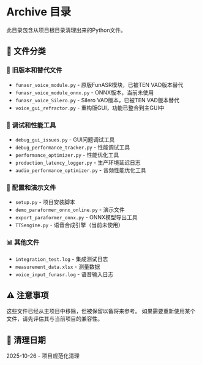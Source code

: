 # Archive 目录

此目录包含从项目根目录清理出来的Python文件。

## 📁 文件分类

### 🔄 旧版本和替代文件
- `funasr_voice_module.py` - 原版FunASR模块，已被TEN VAD版本替代
- `funasr_voice_module_onnx.py` - ONNX版本，当前未使用
- `funasr_voice_Silero.py` - Silero VAD版本，已被TEN VAD版本替代
- `voice_gui_refractor.py` - 重构版GUI，功能已整合到主GUI中

### 🐛 调试和性能工具
- `debug_gui_issues.py` - GUI问题调试工具
- `debug_performance_tracker.py` - 性能调试工具
- `performance_optimizer.py` - 性能优化工具
- `production_latency_logger.py` - 生产环境延迟日志
- `audio_performance_optimizer.py` - 音频性能优化工具

### 🔧 配置和演示文件
- `setup.py` - 项目安装脚本
- `demo_paraformer_onnx_online.py` - 演示文件
- `export_paraformer_onnx.py` - ONNX模型导出工具
- `TTSengine.py` - 语音合成引擎（当前未使用）

### 📊 其他文件
- `integration_test.log` - 集成测试日志
- `measurement_data.xlsx` - 测量数据
- `voice_input_funasr.log` - 语音输入日志

## ⚠️ 注意事项

这些文件已经从主项目中移除，但被保留以备将来参考。
如果需要重新使用某个文件，请先评估其与当前项目的兼容性。

## 📅 清理日期
2025-10-26 - 项目规范化清理